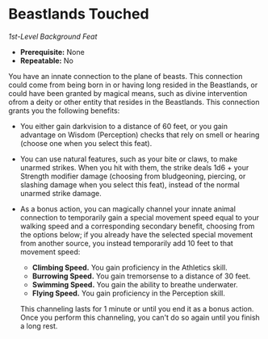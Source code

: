 # Beastlands Touched

_1st-Level Background Feat_

- **Prerequisite:** None
- **Repeatable:** No

You have an innate connection to the plane of beasts. This connection could come from being born in or having long resided in the Beastlands, or could have been granted by magical means, such as divine intervention ofrom a deity or other entity that resides in the Beastlands. This connection grants you the following benefits:

- You either gain darkvision to a distance of 60 feet, or you gain advantage on Wisdom (Perception) checks that rely on smell or hearing (choose one when you select this feat).
- You can use natural features, such as your bite or claws, to make unarmed strikes. When you hit with them, the strike deals 1d6 + your Strength modifier damage (choosing from bludgeoning, piercing, or slashing damage when you select this feat), instead of the normal unarmed strike damage.
- As a bonus action, you can magically channel your innate animal connection to temporarily gain a special movement speed equal to your walking speed and a corresponding secondary benefit, choosing from the options below; if you already have the selected special movement from another source, you instead temporarily add 10 feet to that movement speed:

  - **Climbing Speed.** You gain proficiency in the Athletics skill.
  - **Burrowing Speed.** You gain tremorsense to a distance of 30 feet.
  - **Swimming Speed.** You gain the ability to breathe underwater.
  - **Flying Speed.** You gain proficiency in the Perception skill.

  This channeling lasts for 1 minute or until you end it as a bonus action. Once you perform this channeling, you can't do so again until you finish a long rest.
